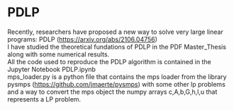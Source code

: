 # PDLP
Recently, researchers have proposed a new way to solve very large linear programs: PDLP (https://arxiv.org/abs/2106.04756)  
I have studied the theoretical fundations of PDLP in the PDF Master_Thesis along with some numerical results.  
All the code used to reproduce the PDLP algorithm is contained in the Jupyter Notebook PDLP.ipynb  
mps_loader.py is  a python file that contains the mps loader from the library pysmps (https://github.com/jmaerte/pysmps) with some other lp problems and a way to convert the mps object the numpy arrays c,A,b,G,h,l,u that represents a LP problem.
